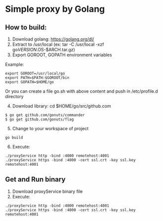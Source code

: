 # Simple proxy by Golang
## How to build:
1. Download golang: https://golang.org/dl/
2. Extract to /usr/local (ex: tar -C /usr/local -xzf go$VERSION.$OS-$ARCH.tar.gz)
3. Export GOROOT, GOPATH environment variables

Example:
```
export GOROOT=/usr/local/go
export PATH=$PATH:$GOROOT/bin
export GOPATH=$HOME/go
```
Or you can create a file go.sh with above content and push in /etc/profile.d directory

4. Download library: cd $HOME/go/src/github.com
```
$ go get github.com/gonuts/commander
$ go get github.com/gonuts/flag
```
5. Change to your workspace of project
```
go build
```
6. Execute:
```
./proxyService http -bind :4000 remotehost:4001
./proxyService https -bind :4000 -cert ssl.crt -key ssl.key remotehost:4001
```

## Get and Run binary
1. Download proxyService binary file
2. Execute:
```
./proxyService http -bind :4000 remotehost:4001
./proxyService https -bind :4000 -cert ssl.crt -key ssl.key remotehost:4001
```
